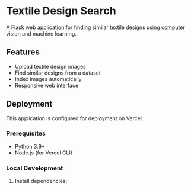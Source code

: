 # Textile Design Search

A Flask web application for finding similar textile designs using computer vision and machine learning.

## Features

- Upload textile design images
- Find similar designs from a dataset
- Index images automatically
- Responsive web interface

## Deployment

This application is configured for deployment on Vercel.

### Prerequisites

- Python 3.9+
- Node.js (for Vercel CLI)

### Local Development

1. Install dependencies:
